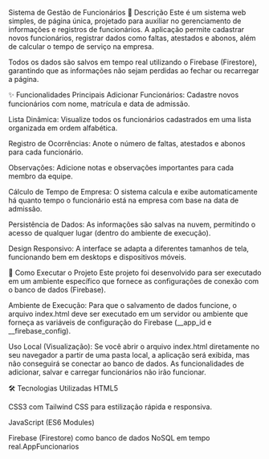 Sistema de Gestão de Funcionários
📝 Descrição
Este é um sistema web simples, de página única, projetado para auxiliar no gerenciamento de informações e registros de funcionários. A aplicação permite cadastrar novos funcionários, registrar dados como faltas, atestados e abonos, além de calcular o tempo de serviço na empresa.

Todos os dados são salvos em tempo real utilizando o Firebase (Firestore), garantindo que as informações não sejam perdidas ao fechar ou recarregar a página.

✨ Funcionalidades Principais
Adicionar Funcionários: Cadastre novos funcionários com nome, matrícula e data de admissão.

Lista Dinâmica: Visualize todos os funcionários cadastrados em uma lista organizada em ordem alfabética.

Registro de Ocorrências: Anote o número de faltas, atestados e abonos para cada funcionário.

Observações: Adicione notas e observações importantes para cada membro da equipe.

Cálculo de Tempo de Empresa: O sistema calcula e exibe automaticamente há quanto tempo o funcionário está na empresa com base na data de admissão.

Persistência de Dados: As informações são salvas na nuvem, permitindo o acesso de qualquer lugar (dentro do ambiente de execução).

Design Responsivo: A interface se adapta a diferentes tamanhos de tela, funcionando bem em desktops e dispositivos móveis.

🚀 Como Executar o Projeto
Este projeto foi desenvolvido para ser executado em um ambiente específico que fornece as configurações de conexão com o banco de dados (Firebase).

Ambiente de Execução: Para que o salvamento de dados funcione, o arquivo index.html deve ser executado em um servidor ou ambiente que forneça as variáveis de configuração do Firebase (__app_id e __firebase_config).

Uso Local (Visualização): Se você abrir o arquivo index.html diretamente no seu navegador a partir de uma pasta local, a aplicação será exibida, mas não conseguirá se conectar ao banco de dados. As funcionalidades de adicionar, salvar e carregar funcionários não irão funcionar.

🛠️ Tecnologias Utilizadas
HTML5

CSS3 com Tailwind CSS para estilização rápida e responsiva.

JavaScript (ES6 Modules)

Firebase (Firestore) como banco de dados NoSQL em tempo real.AppFuncionarios
